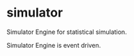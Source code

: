 simulator
=========

Simulator Engine for statistical simulation.

Simulator Engine is event driven.

